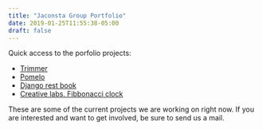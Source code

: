 ```yaml
---
title: "Jaconsta Group Portfolio"
date: 2019-01-25T11:55:38-05:00
draft: false
---
```


Quick access to the porfolio projects:

 * [Trimmer](/portfolio/trimmer)
 * [Pomelo](/portfolio/pomelo)
 * [Django rest book](/portfolio/rest_book)
 * [Creative labs. Fibbonacci clock](/portfolio/fiboclock)

These are some of the current projects we are working on right now. 
If you are interested and want to get involved, be sure to send us a mail.
